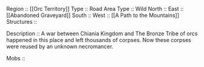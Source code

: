 Region :: [[Orc Territory]]
Type :: Road
Area Type :: Wild
North :: 
East :: [[Abandoned Graveyard]]
South :: 
West :: [[A Path to the Mountains]]
Structures ::

Description :: A war between Chiania Kingdom and The Bronze Tribe of orcs happened in this place and left thousands of corpses. Now these corpses were reused by an unknown necromancer.

Mobs :: 